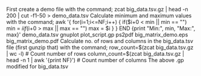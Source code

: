 First create a demo file with the command; zcat big_data.tsv.gz | head -n 200 | cut -f1-50 > demo_data.tsv
Calculate minimum and maximum values with the command; awk '{
    for(i=1;i<=NF;i++) {
        if($i+0 < min || min == "") min = $i
        if($i+0 > max || max == "") max = $i
    }
} 
END {print "Min:", min, "Max:", max}' demo_data.tsv
gnuplot plot_script.gp
ps2pdf big_matrix_demo.eps big_matrix_demo.pdf
Calculate no. of rows and columns in the big_data.tsv file (first gunzip that) with the command; 
row_count=$(zcat big_data.tsv.gz | wc -l)  # Count number of rows
column_count=$(zcat big_data.tsv.gz | head -n 1 | awk '{print NF}')  # Count number of columns
The above .gp modified for big_data.tsv 
